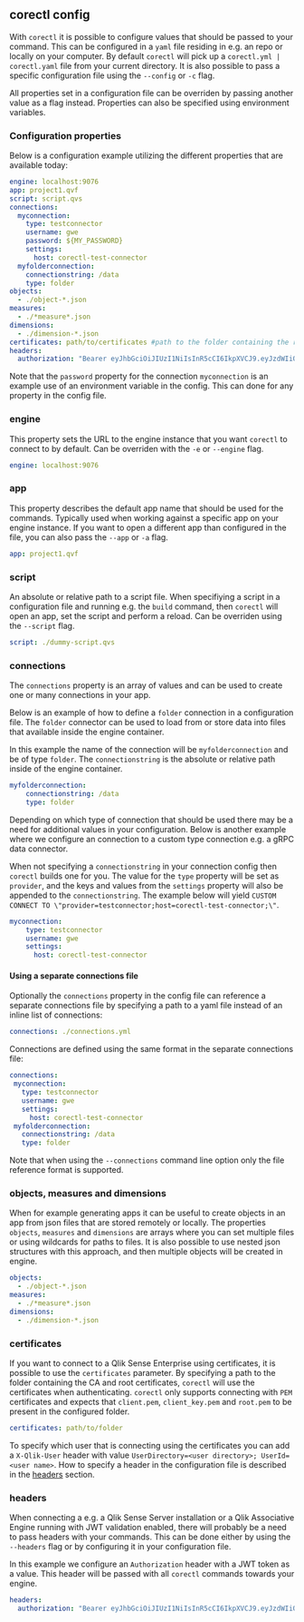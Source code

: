 ## corectl config

With `corectl` it is possible to configure values that should be passed to your command. This can be configured in a `yaml` file residing in e.g. an repo or locally on your computer.
By default `corectl` will pick up a `corectl.yml | corectl.yaml` file from your current directory. It is also possible to pass a specific configuration file using the `--config` or `-c` flag.

All properties set in a configuration file can be overriden by passing another value as a flag instead. Properties can also be specified using environment variables.

### Configuration properties

Below is a configuration example utilizing the different properties that are available today:

```yaml
engine: localhost:9076
app: project1.qvf
script: script.qvs
connections:
  myconnection:
    type: testconnector
    username: gwe
    password: ${MY_PASSWORD}
    settings:
      host: corectl-test-connector
  myfolderconnection:
    connectionstring: /data
    type: folder
objects:
  - ./object-*.json
measures:
  - ./*measure*.json
dimensions:
  - ./dimension-*.json
certificates: path/to/certificates #path to the folder containing the root and client certificates
headers:
  authorization: "Bearer eyJhbGciOiJIUzI1NiIsInR5cCI6IkpXVCJ9.eyJzdWIiOiJmb2xrZSJ9.MD_revuZ8lCEa6bb-qtfYaHdxBiRMUkuH86c4kd1yC0" #generated at jwt.io with the password passw0rd
```

Note that the `password` property for the connection `myconnection` is an example use of an environment variable in the config. This can done for any property in the config file.

### engine

This property sets the URL to the engine instance that you want `corectl` to connect to by default. Can be overriden with the `-e` or `--engine` flag.

```yaml
engine: localhost:9076
```

### app

This property describes the default app name that should be used for the commands. Typically used when working against a specific app on your engine instance. If you want to open a different app than configured in the file, you can also pass the `--app` or `-a` flag.

```yaml
app: project1.qvf
```

### script

An absolute or relative path to a script file. When specifiying a script in a configuration file and running e.g. the `build` command, then `corectl` will open an app, set the script and perform a reload. Can be overriden using the `--script` flag.

```yaml
script: ./dummy-script.qvs
```

### connections

The `connections` property is an array of values and can be used to create one or many connections in your app.

Below is an example of how to define a `folder` connection in a configuration file. The `folder` connector can be used to load from or store data into files that available inside the engine container.

In this example the name of the connection will be `myfolderconnection` and be of type `folder`. The `connectionstring` is the absolute or relative path inside of the engine container.

```yaml
myfolderconnection:
    connectionstring: /data
    type: folder
```

Depending on which type of connection that should be used there may be a need for additional values in your configuration. Below is another example where we configure an connection to a custom type connection e.g. a gRPC data connector.

When not specifying a `connectionstring` in your connection config then `corectl` builds one for you.
The value for the `type` property will be set as `provider`, and the keys and values from the `settings` property will also be appended to the `connectionstring`. The example below will yield `CUSTOM CONNECT TO \"provider=testconnector;host=corectl-test-connector;\"`.

```yaml
myconnection:
    type: testconnector
    username: gwe
    settings:
      host: corectl-test-connector
```

#### Using a separate connections file
Optionally the `connections` property in the config file can reference a separate connections file by
specifying a path to a yaml file instead of an inline list of connections:

 ``` yaml
 connections: ./connections.yml
 ```
Connections are defined using the same format in the separate connections file:

``` yaml
connections:
 myconnection:
   type: testconnector
   username: gwe
   settings:
     host: corectl-test-connector
 myfolderconnection:
   connectionstring: /data
   type: folder
```

Note that when using the `--connections` command line option only the file reference format is supported.

### objects, measures and dimensions

When for example generating apps it can be useful to create objects in an app from json files that are stored remotely or locally. The properties `objects`, `measures` and `dimensions` are arrays where you can set multiple files or using wildcards for paths to files. It is also possible to use nested json structures with this approach, and then multiple objects will be created in engine.

```yaml
objects:
  - ./object-*.json
measures:
  - ./*measure*.json
dimensions:
  - ./dimension-*.json
```

### certificates

If you want to connect to a Qlik Sense Enterprise using certificates, it is possible to use the `certificates` parameter. By specifying a path to the folder containing the CA and root certificates, `corectl` will use the certificates when authenticating. `corectl` only supports connecting with `PEM` certificates and expects that `client.pem`, `client_key.pem` and `root.pem` to be present in the configured folder.

```yaml
certificates: path/to/folder
```

To specify which user that is connecting using the certificates you can add a `X-Qlik-User` header with value `UserDirectory=<user directory>; UserId=<user name>`. How to specify a header in the configuration file is described in the [headers](#headers) section.

### headers

When connecting a e.g. a Qlik Sense Server installation or a Qlik Associative Engine running with JWT validation enabled, there will probably be a need to pass headers with your commands. This can be done either by using the `--headers` flag or by configuring it in your configuration file.

In this example we configure an `Authorization` header with a JWT token as a value. This header will be passed with all `corectl` commands towards your engine.

```yaml
headers:
  authorization: "Bearer eyJhbGciOiJIUzI1NiIsInR5cCI6IkpXVCJ9.eyJzdWIiOiJmb2xrZSJ9.MD_revuZ8lCEa6bb-qtfYaHdxBiRMUkuH86c4kd1yC0" #generated at jwt.io with the password passw0rd
```
